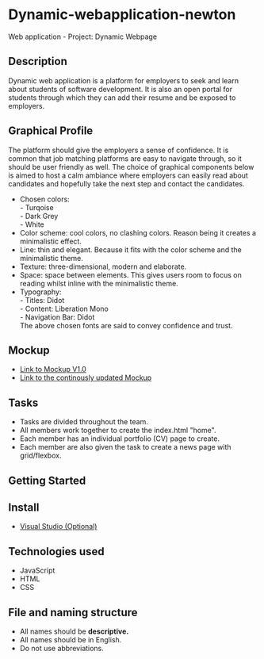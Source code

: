 # Dynamic-webapplication-newton
Web application - Project: Dynamic Webpage

## Description
Dynamic web application is a platform for employers to seek and learn about students of software development. 
It is also an open portal for students through which they can add their resume and be exposed to employers. 
## Graphical Profile
The platform should give the employers a sense of confidence. It is common that job matching platforms are easy to 
navigate through, so it should be user friendly as well. The choice of graphical components below is aimed to host a calm 
ambiance where employers can easily read about candidates and hopefully take the next step and contact the candidates.
- Chosen colors: \
           - Turqoise \
           - Dark Grey \
           - White 
- Color scheme: cool colors, no clashing colors. Reason being it creates a minimalistic effect. 
- Line: thin and elegant. Because it fits with the color scheme and the minimalistic theme.
- Texture: three-dimensional, modern and elaborate. 
- Space: space between elements. This gives users room to focus on reading whilst inline with the minimalistic theme.
- Typography: \
           - Titles: Didot \
           - Content: Liberation Mono \
           - Navigation Bar: Didot \
The above chosen fonts are said to convey confidence and trust.
## Mockup
- [Link to Mockup V1.0](https://drive.google.com/file/d/1MaakjMXzhUWSPIMKIFtP4U9GX2zxzm_e/view)
- [Link to the continously updated Mockup](https://www.figma.com/file/SaZtrz1WnpwcZ8cEXjVp1l/Dynamisk-webbapplikation?node-id=0%3A1)
## Tasks
- Tasks are divided throughout the team.
- All members work together to create the index.html "home".
- Each member has an individual portfolio (CV) page to create. 
- Each member are also given the task to create a news page with grid/flexbox. 
## Getting Started
## Install
- [Visual Studio (Optional)](https://code.visualstudio.com/download)
## Technologies used
- JavaScript
- HTML
- CSS
## File and naming structure
- All names should be __descriptive.__
- All names should be in English.
- Do not use abbreviations.
